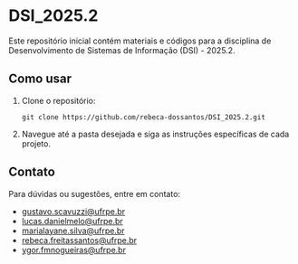 # DSI_2025.2

Este repositório inicial contém materiais e códigos para a disciplina de Desenvolvimento de Sistemas de Informação (DSI) - 2025.2.

## Como usar

1. Clone o repositório:
    ```
    git clone https://github.com/rebeca-dossantos/DSI_2025.2.git
    ```
2. Navegue até a pasta desejada e siga as instruções específicas de cada projeto.

## Contato

Para dúvidas ou sugestões, entre em contato:

- [gustavo.scavuzzi@ufrpe.br](mailto:gustavo.scavuzzi@ufrpe.br)
- [lucas.danielmelo@ufrpe.br](mailto:lucas.danielmelo@ufrpe.br)
- [marialayane.silva@ufrpe.br](mailto:marialayane.silva@ufrpe.br)
- [rebeca.freitassantos@ufrpe.br](mailto:rebeca.freitassantos@ufrpe.br)
- [ygor.fmnogueiras@ufrpe.br](mailto:ygor.fmnogueiras@ufrpe.br)